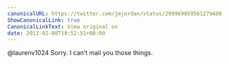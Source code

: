 ```yaml
---
canonicalURL: https://twitter.com/jmjordan/status/299969059561279488
ShowCanonicalLink: true
CanonicalLinkText: View original on
date: 2013-02-08T19:52:51+00:00
---
```

@laurenv1024 Sorry. I can’t mail you those things.
